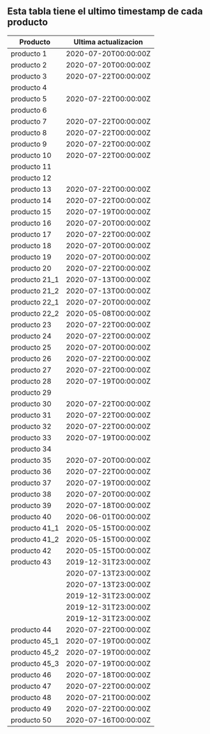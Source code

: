## Esta tabla tiene el ultimo timestamp de cada producto
|Producto|Ultima actualizacion |
|------ |------ |
|producto 1|2020-07-20T00:00:00Z|
|producto 2|2020-07-20T00:00:00Z|
|producto 3|2020-07-22T00:00:00Z|
|producto 4|
|producto 5|2020-07-22T00:00:00Z|
|producto 6|
|producto 7|2020-07-22T00:00:00Z|
|producto 8|2020-07-22T00:00:00Z|
|producto 9|2020-07-22T00:00:00Z|
|producto 10|2020-07-22T00:00:00Z|
|producto 11|
|producto 12|
|producto 13|2020-07-22T00:00:00Z|
|producto 14|2020-07-22T00:00:00Z|
|producto 15|2020-07-19T00:00:00Z|
|producto 16|2020-07-20T00:00:00Z|
|producto 17|2020-07-22T00:00:00Z|
|producto 18|2020-07-20T00:00:00Z|
|producto 19|2020-07-20T00:00:00Z|
|producto 20|2020-07-22T00:00:00Z|
|producto 21_1|2020-07-13T00:00:00Z|
|producto 21_2|2020-07-13T00:00:00Z|
|producto 22_1|2020-07-20T00:00:00Z|
|producto 22_2|2020-05-08T00:00:00Z|
|producto 23|2020-07-22T00:00:00Z|
|producto 24|2020-07-22T00:00:00Z|
|producto 25|2020-07-20T00:00:00Z|
|producto 26|2020-07-22T00:00:00Z|
|producto 27|2020-07-22T00:00:00Z|
|producto 28|2020-07-19T00:00:00Z|
|producto 29|
|producto 30|2020-07-22T00:00:00Z|
|producto 31|2020-07-22T00:00:00Z|
|producto 32|2020-07-22T00:00:00Z|
|producto 33|2020-07-19T00:00:00Z|
|producto 34|
|producto 35|2020-07-20T00:00:00Z|
|producto 36|2020-07-22T00:00:00Z|
|producto 37|2020-07-19T00:00:00Z|
|producto 38|2020-07-20T00:00:00Z|
|producto 39|2020-07-18T00:00:00Z|
|producto 40|2020-06-01T00:00:00Z|
|producto 41_1|2020-05-15T00:00:00Z|
|producto 41_2|2020-05-15T00:00:00Z|
|producto 42|2020-05-15T00:00:00Z|
|producto 43|2019-12-31T23:00:00Z|
| |2020-07-13T23:00:00Z|
| |2020-07-13T23:00:00Z|
| |2019-12-31T23:00:00Z|
| |2019-12-31T23:00:00Z|
| |2019-12-31T23:00:00Z|
|producto 44|2020-07-22T00:00:00Z|
|producto 45_1|2020-07-19T00:00:00Z|
|producto 45_2|2020-07-19T00:00:00Z|
|producto 45_3|2020-07-19T00:00:00Z|
|producto 46|2020-07-18T00:00:00Z|
|producto 47|2020-07-22T00:00:00Z|
|producto 48|2020-07-21T00:00:00Z|
|producto 49|2020-07-22T00:00:00Z|
|producto 50|2020-07-16T00:00:00Z|
